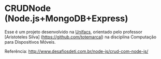 # CRUDNode (Node.js+MongoDB+Express)

Esse é um projeto desenvolvido na [Unifacs](https://www.unifacs.br/), orientado pelo professor [Aristoteles Silva] (https://github.com/totemarcal) na disciplina Computação para Dispositivos Móveis.

Referência: http://www.desafiosdeti.com.br/node-js/crud-com-node-js/
